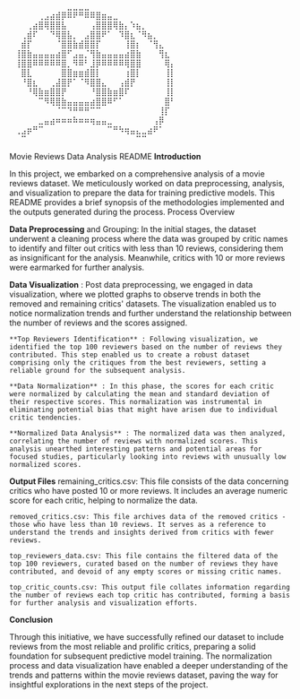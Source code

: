 ⠀⠀⠀⠀⠀⠀⠀⠀⠀⠀⣀⣀⣀⣀⠀⠀⠀⠀⠀⠀⠀⠀⠀⠀⠀⠀⠀⠀⠀⠀
⠀⠀⠀⠀⠀⢀⣠⣴⣾⡿⠿⠟⠛⠿⠿⣿⣶⣤⣀⠀⠀⠀⠀⠀⠀⠀⠀⠀⠀⠀
⠀⠀⠀⢀⣴⣿⢿⣿⣿⣧⠀⠀⠀⠀⢠⣿⣿⣿⢿⣷⡄⠱⣦⡀⠀⠀⠀⠀⠀⠀
⠀⠀⢀⣾⠏⠀⠀⠙⢿⣿⣧⡀⠀⣠⣿⣿⠟⠁⠀⠹⣿⣆⠈⠻⣦⡀⠀⠀⠀⠀
⠀⠀⣾⡏⠀⠀⠀⠀⠈⣿⣿⣷⣾⣿⣿⡏⠀⠀⠀⠀⢸⣿⡆⠀⠈⢻⣄⠀⠀⠀
⠀⢸⣿⣷⣤⣤⣤⣤⣴⣿⠋⣠⣤⡈⢻⣷⣤⣤⣤⣤⣴⣿⣷⠀⠀⠀⢻⣆⠀⠀
⠀⢸⣿⣿⠿⠿⠿⠿⠿⣿⡀⠻⠿⠃⣸⡿⠿⠿⠿⠿⢿⣿⣿⠀⠀⠀⠀⢿⡄⠀
⠀⠀⣿⣇⠀⠀⠀⠀⠀⣿⣿⣶⣶⣾⣿⡇⠀⠀⠀⠀⢰⣿⡇⠀⠀⠀⠀⢸⡇⠀
⠀⠀⠘⣿⣆⠀⠀⢀⣼⣿⡟⠁⠈⠻⣿⣿⣄⠀⠀⢠⣾⡟⠀⠀⠀⠀⠀⢸⡇⠀
⠀⠀⠀⠘⢿⣷⣶⣿⣿⡟⠀⠀⠀⠀⠘⣿⣿⣷⣶⣿⠏⠀⠀⠀⠀⠀⠀⢸⡇⠀
⠀⠀⠀⠀⠀⠉⠻⢿⣿⣷⣤⣤⣤⣤⣴⣿⣿⠿⠋⠁⠀⠀⠀⠀⠀⠀⠀⣿⠃⠀
⠀⠀⠀⠀⠀⠀⠀⠀⠈⠉⠙⠛⠛⠛⠉⠉⠀⠀⠀⠀⠀⠀⠀⠀⠀⠀⢸⡏⠀⠀
⠀⠀⠀⠀⠀⣀⣤⣴⠶⠶⠶⠷⠶⠶⢶⣤⣤⣀⠀⠀⠀⠀⠀⠀⠀⢠⡿⠀⠀⠀
⠀⢀⣠⡶⠛⠉⠀⠀⠀⠀⠀⠀⠀⠀⠀⠀⠀⠉⠛⠳⢶⣤⣄⣀⣴⠟⠁⠀⠀⠀
⠀⠀⠉⠀⠀⠀⠀⠀⠀⠀⠀⠀⠀⠀⠀⠀⠀⠀⠀⠀⠀⠀⠉⠉⠀⠀⠀⠀⠀⠀


Movie Reviews Data Analysis README
**Introduction**

In this project, we embarked on a comprehensive analysis of a movie reviews dataset. We meticulously worked on data preprocessing, analysis, and visualization to prepare the data for training predictive models. This README provides a brief synopsis of the methodologies implemented and the outputs generated during the process.
Process Overview

   **Data Preprocessing** and Grouping: In the initial stages, the dataset underwent a cleaning process where the data was grouped by critic names to identify and filter out critics with less than 10 reviews, considering them as insignificant for the analysis. Meanwhile, critics with 10 or more reviews were earmarked for further analysis.

   **Data Visualization** : Post data preprocessing, we engaged in data visualization, where we plotted graphs to observe trends in both the removed and remaining critics' datasets. The visualization enabled us to notice normalization trends and further understand the relationship between the number of reviews and the scores assigned.

    **Top Reviewers Identification** : Following visualization, we identified the top 100 reviewers based on the number of reviews they contributed. This step enabled us to create a robust dataset comprising only the critiques from the best reviewers, setting a reliable ground for the subsequent analysis.

    **Data Normalization** : In this phase, the scores for each critic were normalized by calculating the mean and standard deviation of their respective scores. This normalization was instrumental in eliminating potential bias that might have arisen due to individual critic tendencies.

    **Normalized Data Analysis** : The normalized data was then analyzed, correlating the number of reviews with normalized scores. This analysis unearthed interesting patterns and potential areas for focused studies, particularly looking into reviews with unusually low normalized scores.

**Output Files**
    remaining_critics.csv: This file consists of the data concerning critics who have posted 10 or more reviews. It includes an average numeric score for each critic, helping to normalize the data.

    removed_critics.csv: This file archives data of the removed critics - those who have less than 10 reviews. It serves as a reference to understand the trends and insights derived from critics with fewer reviews.

    top_reviewers_data.csv: This file contains the filtered data of the top 100 reviewers, curated based on the number of reviews they have contributed, and devoid of any empty scores or missing critic names.

    top_critic_counts.csv: This output file collates information regarding the number of reviews each top critic has contributed, forming a basis for further analysis and visualization efforts.

**Conclusion**

Through this initiative, we have successfully refined our dataset to include reviews from the most reliable and prolific critics, preparing a solid foundation for subsequent predictive model training. The normalization process and data visualization have enabled a deeper understanding of the trends and patterns within the movie reviews dataset, paving the way for insightful explorations in the next steps of the project.
